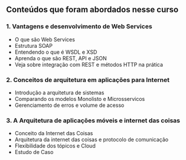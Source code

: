 ## Conteúdos que foram abordados nesse curso



### 1. Vantagens e desenvolvimento de Web Services

* O que são Web Services
* Estrutura SOAP
* Entendendo o que é WSDL e XSD
* Aprenda o que são REST, API e JSON
* Veja sobre integração com REST e métodos HTTP na prática



### 2. Conceitos de arquitetura em aplicações para Internet

* Introdução a arquitetura de sistemas
* Comparando os modelos Monolisto e Microsservicos
* Gerenciamento de erros e volume de acesso



### 3. A Arquitetura de aplicações móveis e internet das coisas

* Conceito da Internet das Coisas
* Arquitetura da internet das coisas e protocolo de comunicação
* Flexibilidade dos tópicos e Cloud
* Estudo de Caso
